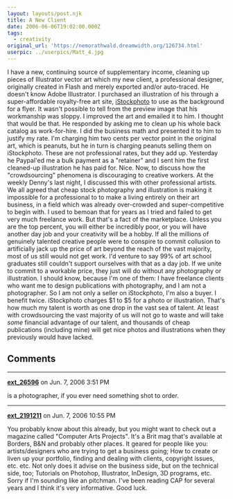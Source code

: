 ```yaml
---
layout: layouts/post.njk
title: A New Client
date: 2006-06-06T19:02:00.000Z
tags:
  - creativity
original_url: 'https://nemorathwald.dreamwidth.org/126734.html'
userpic: ../userpics/Matt_4.jpg
---
```

I have a new, continuing source of supplementary income, cleaning up pieces of Illustrator vector art which my new client, a professional designer, originally created in Flash and merely exported and/or auto-traced. He doesn't know Adobe Illustrator. I purchased an illustration of his through a super-affordable royalty-free art site, [iStockphoto](http://www.istockphoto.com/) to use as the background for a flyer. It wasn't possible to tell from the preview image that his workmanship was sloppy. I improved the art and emailed it to him. I thought that would be that. He responded by asking me to clean up his whole back catalog as work-for-hire. I did the business math and presented it to him to justify my rate. I'm charging him two cents per vector point in the original art, which is peanuts, but he in turn is charging peanuts selling them on iStockphoto. These are not professional rates, but they add up. Yesterday he Paypal'ed me a bulk payment as a "retainer" and I sent him the first cleaned-up illustration he has paid for. Nice. Now, to discuss how the "crowdsourcing" phenomena is discouraging to creative workers. At the weekly Denny's last night, I discussed this with other professional artists. We all agreed that cheap stock photography and illustration is making it impossible for a professional to to make a living entirely on their art business, in a field which was already over-crowded and super-competitive to begin with. I used to bemoan that for years as I tried and failed to get very much freelance work. But that's a fact of the marketplace. Unless you are the top percent, you will either be incredibly poor, or you will have another day job and your creativity will be a hobby. If all the millions of genuinely talented creative people were to conspire to commit collusion to artificially jack up the price of art beyond the reach of the vast majority, most of us still would not get work. I'd venture to say 99% of art school graduates still couldn't support ourselves with that as a day job. If we unite to commit to a workable price, they just will do without any photography or illustration. I should know, because I'm one of them: I have freelance clients who want me to design publications with photography, and I am not a photographer. So I am not only a seller on iStockphoto, I'm also a buyer. I benefit twice. iStockphoto charges $1 to $5 for a photo or illustration. That's how much my talent is worth as one drop in the vast sea of talent. At least with crowdsourcing the vast majority of us will not go to waste and will take _some_ financial advantage of our talent, and thousands of cheap publications (including mine) will get nice photos and illustrations when they previously would have lacked.

## Comments

---

**[ext_26596](https://www.dreamwidth.org/users/ext_26596)** on Jun. 7, 2006 3:51 PM

is a photographer, if you ever need something shot to order.

---

**[ext_2191211](https://www.dreamwidth.org/users/ext_2191211)** on Jun. 7, 2006 10:55 PM

You probably know about this already, but you might want to check out a magazine called "Computer Arts Projects". It's a Brit mag that's available at Borders, B&N and probably other places. It geared for people like you: artists/designers who are trying to get a business going; How to create or liven up your portfolio, finding and dealing with clients, copyright issues, etc. etc. Not only does it advise on the business side, but on the technical side, too; Tutorials on Photohop, Illustrator, InDesign, 3D programs, etc. Sorry if I'm sounding like an pitchman. I've been reading CAP for several years and I think it's very informative. Good luck.
